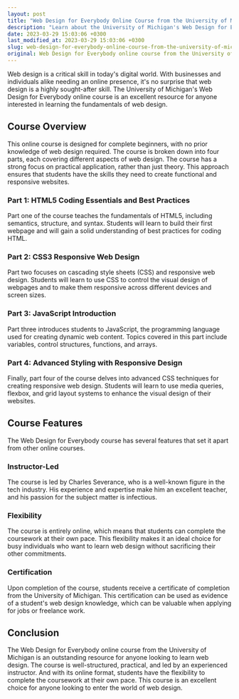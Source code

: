 ```yaml
---
layout: post
title: "Web Design for Everybody Online Course from the University of Michigan"
description: "Learn about the University of Michigan's Web Design for Everybody online course, which teaches the fundamentals of HTML, CSS, and JavaScript for creating responsive websites."
date: 2023-03-29 15:03:06 +0300
last_modified_at: 2023-03-29 15:03:06 +0300
slug: web-design-for-everybody-online-course-from-the-university-of-michigan
original: Web Design for Everybody online course from the University of Michigan
---
```


Web design is a critical skill in today's digital world. With businesses and individuals alike needing an online presence, it's no surprise that web design is a highly sought-after skill. The University of Michigan's Web Design for Everybody online course is an excellent resource for anyone interested in learning the fundamentals of web design.

## Course Overview

This online course is designed for complete beginners, with no prior knowledge of web design required. The course is broken down into four parts, each covering different aspects of web design. The course has a strong focus on practical application, rather than just theory. This approach ensures that students have the skills they need to create functional and responsive websites. 

### Part 1: HTML5 Coding Essentials and Best Practices

Part one of the course teaches the fundamentals of HTML5, including semantics, structure, and syntax. Students will learn to build their first webpage and will gain a solid understanding of best practices for coding HTML.

### Part 2: CSS3 Responsive Web Design

Part two focuses on cascading style sheets (CSS) and responsive web design. Students will learn to use CSS to control the visual design of webpages and to make them responsive across different devices and screen sizes.

### Part 3: JavaScript Introduction

Part three introduces students to JavaScript, the programming language used for creating dynamic web content. Topics covered in this part include variables, control structures, functions, and arrays.

### Part 4: Advanced Styling with Responsive Design

Finally, part four of the course delves into advanced CSS techniques for creating responsive web design. Students will learn to use media queries, flexbox, and grid layout systems to enhance the visual design of their websites.

## Course Features

The Web Design for Everybody course has several features that set it apart from other online courses. 

### Instructor-Led

The course is led by Charles Severance, who is a well-known figure in the tech industry. His experience and expertise make him an excellent teacher, and his passion for the subject matter is infectious.

### Flexibility

The course is entirely online, which means that students can complete the coursework at their own pace. This flexibility makes it an ideal choice for busy individuals who want to learn web design without sacrificing their other commitments.

### Certification

Upon completion of the course, students receive a certificate of completion from the University of Michigan. This certification can be used as evidence of a student's web design knowledge, which can be valuable when applying for jobs or freelance work.

## Conclusion

The Web Design for Everybody online course from the University of Michigan is an outstanding resource for anyone looking to learn web design. The course is well-structured, practical, and led by an experienced instructor. And with its online format, students have the flexibility to complete the coursework at their own pace. This course is an excellent choice for anyone looking to enter the world of web design.